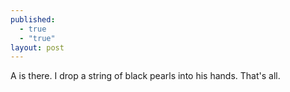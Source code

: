```yaml
---
published: 
  - true
  - "true"
layout: post
---
```


A is there. I drop a string of black pearls into his hands. That's all.